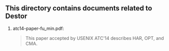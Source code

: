 This directory contains documents related to Destor
---------------------------------------------------

1. atc14-paper-fu_min.pdf:
    > This paper accepted by USENIX ATC'14 describes HAR, OPT, and CMA.
